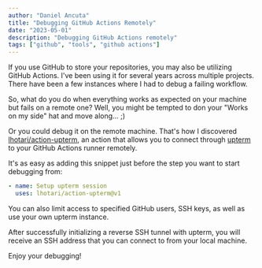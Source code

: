```yaml
---
author: "Daniel Ancuta"
title: "Debugging GitHub Actions Remotely"
date: "2023-05-01"
description: "Debugging GitHub Actions remotely"
tags: ["github", "tools", "github actions"]
---
```


If you use GitHub to store your repositories, you may also be utilizing GitHub Actions. I've been using it for several years across multiple projects. There have been a few instances where I had to debug a failing workflow.

So, what do you do when everything works as expected on your machine but fails on a remote one? Well, you might be tempted to don your "Works on my side" hat and move along... ;)

Or you could debug it on the remote machine. That's how I discovered [lhotari/action-upterm](https://github.com/lhotari/action-upterm), an action that allows you to connect through [upterm](https://upterm.dev/) to your GitHub Actions runner remotely.

It's as easy as adding this snippet just before the step you want to start debugging from:
```yaml
- name: Setup upterm session
  uses: lhotari/action-upterm@v1
```

You can also limit access to specified GitHub users, SSH keys, as well as use your own upterm instance.

After successfully initializing a reverse SSH tunnel with upterm, you will receive an SSH address that you can connect to from your local machine.

Enjoy your debugging!
